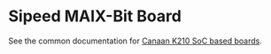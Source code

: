 # Sipeed MAIX-Bit Board

See the common documentation for
[Canaan K210 SoC based boards](../../canaan/k210-common/README.md).
